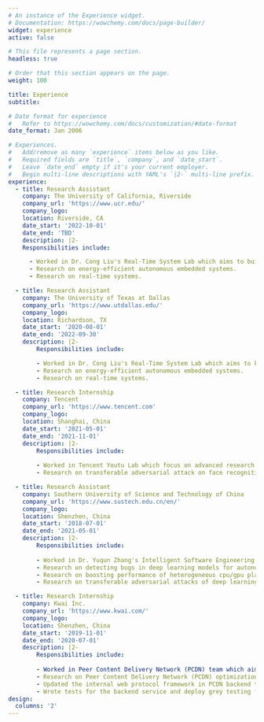 ```yaml
---
# An instance of the Experience widget.
# Documentation: https://wowchemy.com/docs/page-builder/
widget: experience
active: false

# This file represents a page section.
headless: true

# Order that this section appears on the page.
weight: 100

title: Experience
subtitle:

# Date format for experience
#   Refer to https://wowchemy.com/docs/customization/#date-format
date_format: Jan 2006

# Experiences.
#   Add/remove as many `experience` items below as you like.
#   Required fields are `title`, `company`, and `date_start`.
#   Leave `date_end` empty if it's your current employer.
#   Begin multi-line descriptions with YAML's `|2-` multi-line prefix.
experience:
  - title: Research Assistant
    company: The University of California, Riverside
    company_url: 'https://www.ucr.edu/'
    company_logo:
    location: Riverside, CA
    date_start: '2022-10-01'
    date_end: 'TBD'
    description: |2-
    Responsibilities include:

      - Worked in Dr. Cong Liu's Real-Time System Lab which aims to building predictable system software for autonomous systems that take its own actions, with robotics and autonomous driving being the focused application.
      - Research on energy-efficient autonomous embedded systems.
      - Research on real-time systems.

  - title: Research Assistant
    company: The University of Texas at Dallas
    company_url: 'https://www.utdallas.edu/'
    company_logo:
    location: Richardson, TX
    date_start: '2020-08-01'
    date_end: '2022-09-30'
    description: |2-
        Responsibilities include:

        - Worked in Dr. Cong Liu's Real-Time System Lab which aims to building predictable system software for autonomous systems that take its own actions, with robotics and autonomous driving being the focused application.
        - Research on energy-efficient autonomous embedded systems.
        - Research on real-time systems.

  - title: Research Internship
    company: Tencent
    company_url: 'https://www.tencent.com'
    company_logo: 
    location: Shanghai, China
    date_start: '2021-05-01'
    date_end: '2021-11-01'
    description: |2-
        Responsibilities include:
        
        - Worked in Tencent Youtu Lab which focus on advanced research on face recognition and its applications.
        - Research on transferable adversarial attack on face recognition systems.

  - title: Research Assistant
    company: Southern University of Science and Technology of China
    company_url: 'https://www.sustech.edu.cn/en/'
    company_logo: 
    location: Shenzhen, China
    date_start: '2018-07-01'
    date_end: '2021-05-01'
    description: |2-
        Responsibilities include:
        
        - Worked in Dr. Yuqun Zhang's Intelligent Software Engineering Lab which aims to doing advanced research on software engineering and artificial intelligence.
        - Research on detecting bugs in deep learning models for autonomous embedded systems.
        - Research on boosting performance of heterogeneous cpu/gpu platforms by designing efficient algorithms for fast task mapping.
        - Research on transferable adversarial attacks of deep learning models.

  - title: Research Internship
    company: Kwai Inc.
    company_url: 'https://www.kwai.com/'
    company_logo: 
    location: Shenzhen, China
    date_start: '2019-11-01'
    date_end: '2020-07-01'
    description: |2-
        Responsibilities include:
        
        - Worked in Peer Content Delivery Network (PCDN) team which aims to develop and maintain PCDN system, involving technical stack: C++, C and Docker.
        - Research on Peer Content Delivery Network (PCDN) optimization, including system-level optimization and application-level optimization.
        - Updated the internal web protocol framework in PCDN backend to boost overall transmission speed of videos and decrease the retransmission ratio.
        - Wrote tests for the backend service and deploy grey testing for over 10000 third-party edge devices.
design:
  columns: '2'
---
```

